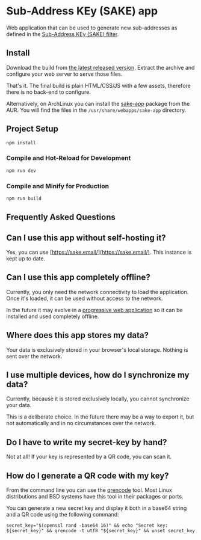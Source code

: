 # Sub-Address KEy (SAKE) app

Web application that can be used to generate new sub-addresses as defined in the [Sub-Address KEy (SAKE) filter](https://git.what.tf/rodolphe/opensmtpd-filter-sake).

## Install

Download the build from [the latest released version](https://git.what.tf/rodolphe/sake-app/releases). Extract the archive and configure your web server to serve those files.

That's it. The final build is plain HTML/CSS/JS with a few assets, therefore there is no back-end to configure.

Alternatively, on ArchLinux you can install the [sake-app](https://aur.archlinux.org/packages/sake-app) package from the AUR. You will find the files in the `/usr/share/webapps/sake-app` directory.


## Project Setup

```sh
npm install
```

### Compile and Hot-Reload for Development

```sh
npm run dev
```

### Compile and Minify for Production

```sh
npm run build
```


## Frequently Asked Questions

## Can I use this app without self-hosting it?

Yes, you can use [https://sake.email/](https://sake.email/). This instance is kept up to date.

## Can I use this app completely offline?

Currently, you only need the network connectivity to load the application. Once it's loaded, it can be used without access to the network.

In the future it may evolve in a [progressive web application](https://en.wikipedia.org/wiki/Progressive_web_app) so it can be installed and used completely offline.

## Where does this app stores my data?

Your data is exclusively stored in your browser's local storage. Nothing is sent over the network.

## I use multiple devices, how do I synchronize my data?

Currently, because it is stored exclusively locally, you cannot synchronize your data.

This is a deliberate choice. In the future there may be a way to export it, but not automatically and in no circumstances over the network.

## Do I have to write my secret-key by hand?

Not at all! If your key is represented by a QR code, you can scan it.

## How do I generate a QR code with my key?

From the command line you can use the [qrencode](https://fukuchi.org/works/qrencode/) tool. Most Linux distributions and BSD systems have this tool in their packages or ports.

You can generate a new secret key and display it both in a base64 string and a QR code using the following command:

```
secret_key="$(openssl rand -base64 16)" && echo "Secret key: ${secret_key}" && qrencode -t utf8 "${secret_key}" && unset secret_key
```
